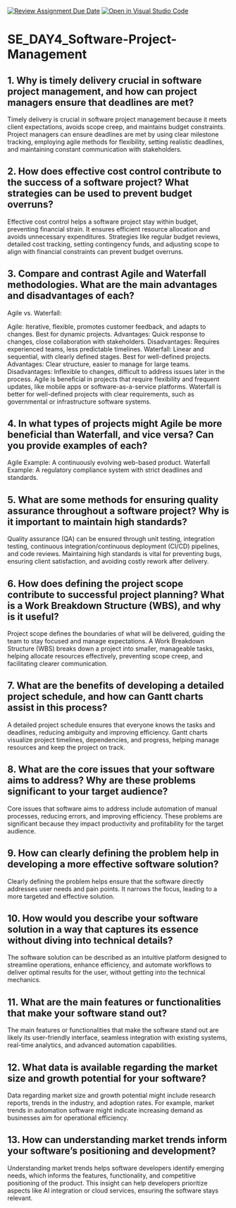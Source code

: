 [![Review Assignment Due Date](https://classroom.github.com/assets/deadline-readme-button-22041afd0340ce965d47ae6ef1cefeee28c7c493a6346c4f15d667ab976d596c.svg)](https://classroom.github.com/a/9pw6JKcu)
[![Open in Visual Studio Code](https://classroom.github.com/assets/open-in-vscode-2e0aaae1b6195c2367325f4f02e2d04e9abb55f0b24a779b69b11b9e10269abc.svg)](https://classroom.github.com/online_ide?assignment_repo_id=15801965&assignment_repo_type=AssignmentRepo)
# SE_DAY4_Software-Project-Management
## 1. Why is timely delivery crucial in software project management, and how can project managers ensure that deadlines are met?

Timely delivery is crucial in software project management because it meets client expectations, avoids scope creep, and maintains budget constraints. Project managers can ensure deadlines are met by using clear milestone tracking, employing agile methods for flexibility, setting realistic deadlines, and maintaining constant communication with stakeholders.

## 2. How does effective cost control contribute to the success of a software project? What strategies can be used to prevent budget overruns?

Effective cost control helps a software project stay within budget, preventing financial strain. It ensures efficient resource allocation and avoids unnecessary expenditures. Strategies like regular budget reviews, detailed cost tracking, setting contingency funds, and adjusting scope to align with financial constraints can prevent budget overruns.

## 3. Compare and contrast Agile and Waterfall methodologies. What are the main advantages and disadvantages of each?

Agile vs. Waterfall:

Agile: Iterative, flexible, promotes customer feedback, and adapts to changes. Best for dynamic projects.
Advantages: Quick response to changes, close collaboration with stakeholders.
Disadvantages: Requires experienced teams, less predictable timelines.
Waterfall: Linear and sequential, with clearly defined stages. Best for well-defined projects.
Advantages: Clear structure, easier to manage for large teams.
Disadvantages: Inflexible to changes, difficult to address issues later in the process.
Agile is beneficial in projects that require flexibility and frequent updates, like mobile apps or software-as-a-service platforms. Waterfall is better for well-defined projects with clear requirements, such as governmental or infrastructure software systems.

## 4. In what types of projects might Agile be more beneficial than Waterfall, and vice versa? Can you provide examples of each?

Agile Example: A continuously evolving web-based product.
Waterfall Example: A regulatory compliance system with strict deadlines and standards.

## 5. What are some methods for ensuring quality assurance throughout a software project? Why is it important to maintain high standards?

Quality assurance (QA) can be ensured through unit testing, integration testing, continuous integration/continuous deployment (CI/CD) pipelines, and code reviews. Maintaining high standards is vital for preventing bugs, ensuring client satisfaction, and avoiding costly rework after delivery.

## 6. How does defining the project scope contribute to successful project planning? What is a Work Breakdown Structure (WBS), and why is it useful?

Project scope defines the boundaries of what will be delivered, guiding the team to stay focused and manage expectations. A Work Breakdown Structure (WBS) breaks down a project into smaller, manageable tasks, helping allocate resources effectively, preventing scope creep, and facilitating clearer communication.

## 7. What are the benefits of developing a detailed project schedule, and how can Gantt charts assist in this process?

A detailed project schedule ensures that everyone knows the tasks and deadlines, reducing ambiguity and improving efficiency. Gantt charts visualize project timelines, dependencies, and progress, helping manage resources and keep the project on track.

## 8. What are the core issues that your software aims to address? Why are these problems significant to your target audience?

Core issues that software aims to address include automation of manual processes, reducing errors, and improving efficiency. These problems are significant because they impact productivity and profitability for the target audience.

## 9. How can clearly defining the problem help in developing a more effective software solution?

Clearly defining the problem helps ensure that the software directly addresses user needs and pain points. It narrows the focus, leading to a more targeted and effective solution.

## 10. How would you describe your software solution in a way that captures its essence without diving into technical details?

The software solution can be described as an intuitive platform designed to streamline operations, enhance efficiency, and automate workflows to deliver optimal results for the user, without getting into the technical mechanics.

## 11. What are the main features or functionalities that make your software stand out?

The main features or functionalities that make the software stand out are likely its user-friendly interface, seamless integration with existing systems, real-time analytics, and advanced automation capabilities.


## 12. What data is available regarding the market size and growth potential for your software?

Data regarding market size and growth potential might include research reports, trends in the industry, and adoption rates. For example, market trends in automation software might indicate increasing demand as businesses aim for operational efficiency.
## 13. How can understanding market trends inform your software’s positioning and development?

Understanding market trends helps software developers identify emerging needs, which informs the features, functionality, and competitive positioning of the product. This insight can help developers prioritize aspects like AI integration or cloud services, ensuring the software stays relevant.

